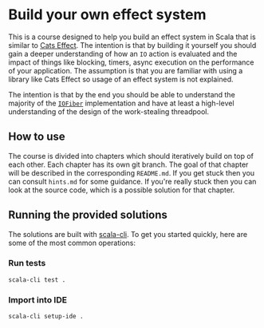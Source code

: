 # Build your own effect system

This is a course designed to help you build an effect system in Scala that is
similar to [Cats Effect](https://typelevel.org/cats-effect/). The intention is
that by building it yourself you should gain a deeper understanding of how an
`IO` action is evaluated and the impact of things like blocking, timers, async
execution on the performance of your application. The assumption is that you
are familiar with using a library like Cats Effect so usage of an effect system
is not explained.

The intention is that by the end you should be able to understand the majority
of the
[`IOFiber`](https://github.com/typelevel/cats-effect/blob/series/3.x/core/shared/src/main/scala/cats/effect/IOFiber.scala)
implementation and have at least a high-level understanding of the design of
the work-stealing threadpool.

## How to use

The course is divided into chapters which should iteratively build on top of each other. Each chapter has its own git branch. The goal of that chapter will be described in the corresponding `README.md`. If you get stuck then you can consult `hints.md` for some guidance. If you're really stuck then you can look at the source code, which is a possible solution for that chapter.

## Running the provided solutions

The solutions are built with [scala-cli](https://scala-cli.virtuslab.org). To
get you started quickly, here are some of the most common operations:

### Run tests

`scala-cli test .`

### Import into IDE

`scala-cli setup-ide .`
